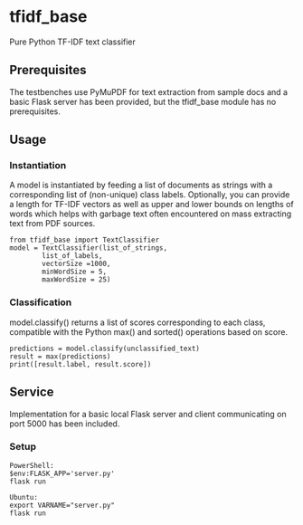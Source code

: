 # tfidf_base

Pure Python TF-IDF text classifier

## Prerequisites

The testbenches use PyMuPDF for text extraction from sample docs and a basic Flask server has been provided, but the tfidf_base module has no prerequisites. 

## Usage

### Instantiation

A model is instantiated by feeding a list of documents as strings with a corresponding list of (non-unique) class labels. Optionally, you can provide a length for TF-IDF vectors as well as upper and lower bounds on lengths of words which helps with garbage text often encountered on mass extracting text from PDF sources.

```
from tfidf_base import TextClassifier
model = TextClassifier(list_of_strings,
        list_of_labels,
        vectorSize =1000,
        minWordSize = 5,
        maxWordSize = 25)
```
### Classification

model.classify() returns a list of scores corresponding to each class, compatible with the Python max() and sorted() operations based on score.

```
predictions = model.classify(unclassified_text)
result = max(predictions)
print([result.label, result.score])
```
## Service

Implementation for a basic local Flask server and client communicating on port 5000 has been included.

### Setup

```
PowerShell:
$env:FLASK_APP='server.py'
flask run

Ubuntu:
export VARNAME="server.py"
flask run
```
